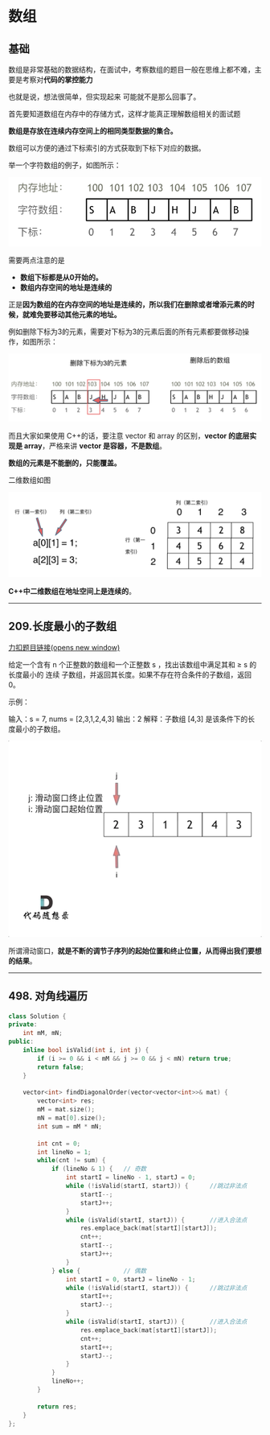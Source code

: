 # 数组

## 基础

数组是非常基础的数据结构，在面试中，考察数组的题目一般在思维上都不难，主要是考察对**代码的掌控能力**

也就是说，想法很简单，但实现起来 可能就不是那么回事了。

首先要知道数组在内存中的存储方式，这样才能真正理解数组相关的面试题

**数组是存放在连续内存空间上的相同类型数据的集合。**

数组可以方便的通过下标索引的方式获取到下标下对应的数据。

举一个字符数组的例子，如图所示：

![算法通关数组](assets/算法通关数组.png)





需要两点注意的是

- **数组下标都是从0开始的。**
- **数组内存空间的地址是连续的**



正是**因为数组的在内存空间的地址是连续的，所以我们在删除或者增添元素的时候，就难免要移动其他元素的地址。**



例如删除下标为3的元素，需要对下标为3的元素后面的所有元素都要做移动操作，如图所示：

![算法通关数组1](assets/算法通关数组1.png)



而且大家如果使用 C++的话，要注意 vector 和 array 的区别，**vector 的底层实现是 array**，严格来讲 **vector 是容器，不是数组**。



**数组的元素是不能删的，只能覆盖。**





二维数组如图

![算法通关数组2](assets/算法通关数组2.png)



**C++中二维数组在地址空间上是连续的**。





---

## 209.长度最小的子数组

[力扣题目链接(opens new window)](https://leetcode-cn.com/problems/minimum-size-subarray-sum/)

给定一个含有 n 个正整数的数组和一个正整数 s ，找出该数组中满足其和 ≥ s 的长度最小的 连续 子数组，并返回其长度。如果不存在符合条件的子数组，返回 0。

示例：

输入：s = 7, nums = [2,3,1,2,4,3] 输出：2 解释：子数组 [4,3] 是该条件下的长度最小的子数组。



![209.长度最小的子数组](assets/209.长度最小的子数组.gif)

所谓滑动窗口，**就是不断的调节子序列的起始位置和终止位置，从而得出我们要想的结果**。







---

## 498. 对角线遍历

```c++
class Solution {
private: 
    int mM, mN;
public:
    inline bool isValid(int i, int j) {
        if (i >= 0 && i < mM && j >= 0 && j < mN) return true;
        return false;
    }

    vector<int> findDiagonalOrder(vector<vector<int>>& mat) {
        vector<int> res;
        mM = mat.size();
        mN = mat[0].size();
        int sum = mM * mN;

        int cnt = 0;
        int lineNo = 1;
        while(cnt != sum) {
            if (lineNo & 1) {   // 奇数
                int startI = lineNo - 1, startJ = 0;
                while (!isValid(startI, startJ)) {      //跳过非法点
                    startI--;
                    startJ++;
                }
                while (isValid(startI, startJ)) {       //进入合法点
                    res.emplace_back(mat[startI][startJ]);
                    cnt++;
                    startI--;
                    startJ++;
                }
            } else {            // 偶数
                int startI = 0, startJ = lineNo - 1;
                while (!isValid(startI, startJ)) {      //跳过非法点
                    startI++;
                    startJ--;
                }
                while (isValid(startI, startJ)) {       //进入合法点
                    res.emplace_back(mat[startI][startJ]);
                    cnt++;
                    startI++;
                    startJ--;
                }
            }
            lineNo++;
        }

        return res;
    }
};
```

